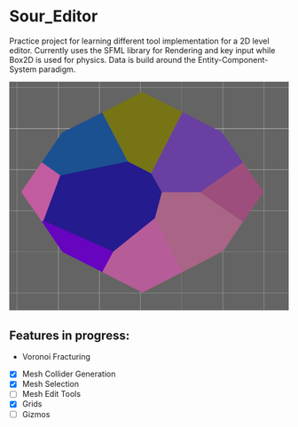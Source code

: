 # Sour_Editor
Practice project for learning different tool implementation for a 2D level editor. Currently uses the SFML library for Rendering and key input while Box2D is used for physics. Data is build around the Entity-Component-System paradigm.

![Image of a voronoi tesselation clipped by a polygon](https://github.com/Vekzzor/Sour_Editor/blob/master/VorTessPoly.PNG)

## Features in progress:
* Voronoi Fracturing
* [x] Mesh Collider Generation
* [x] Mesh Selection
* [ ] Mesh Edit Tools
* [x] Grids
* [ ] Gizmos
